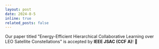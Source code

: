 ```yaml
---
layout: post
date: 2024-8-5
inline: true
related_posts: false
---
```


Our paper titled "Energy-Efficient Hierarchical Collaborative Learning over LEO Satellite Constellations" is accepted by **IEEE JSAC (CCF A)**! :tada:
